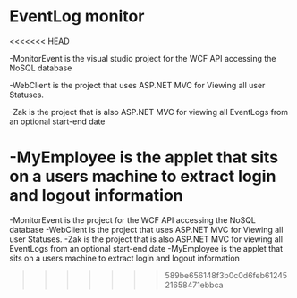 # EventLog monitor
<<<<<<< HEAD

-MonitorEvent is the visual studio project for the WCF API accessing the NoSQL database 

-WebClient is the project that uses ASP.NET MVC for Viewing all user Statuses. 

-Zak is the project that is also ASP.NET MVC for viewing all EventLogs from an optional start-end date 

-MyEmployee is the applet that sits on a users machine to extract login and logout information
=======
-MonitorEvent is the project for the WCF API accessing the NoSQL database 
-WebClient is the project that uses ASP.NET MVC for Viewing all user Statuses. 
-Zak is the project that is also ASP.NET MVC for viewing all EventLogs from an optional start-end date 
-MyEmployee is the applet that sits on a users machine to extract login and logout information
>>>>>>> 589be656148f3b0c0d6feb6124521658471ebbca

